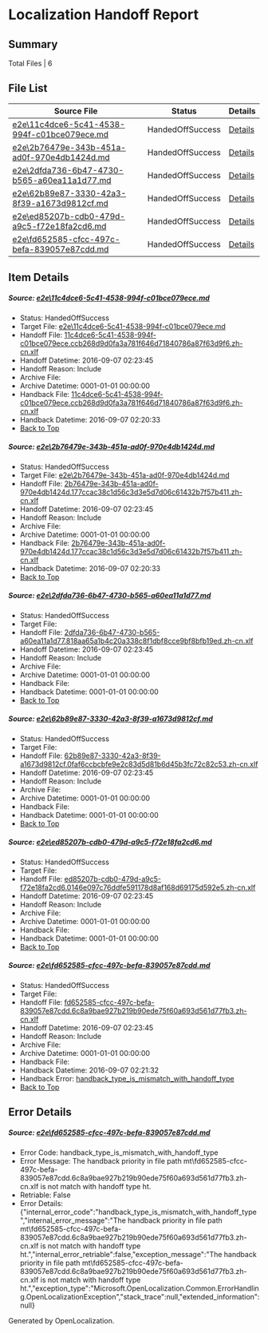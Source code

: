 # <a name='report-top'></a> Localization Handoff Report

## Summary
 Total Files | 6

## File List
 Source File | Status | Details 
 ----------- | ------ | ------- 
 [e2e\11c4dce6-5c41-4538-994f-c01bce079ece.md](https://github.com/OpenLocalizationTestOrg/ol-test0/blob/fdc76baf6786daad0f479ec1a23ec1df130e91b7/e2e/11c4dce6-5c41-4538-994f-c01bce079ece.md) | HandedOffSuccess | [Details](#79d3df7908e84cf2aecceeb5a796e35e0279ba8a2)
 [e2e\2b76479e-343b-451a-ad0f-970e4db1424d.md](https://github.com/OpenLocalizationTestOrg/ol-test0/blob/7edfd667f8e5c2d28dd718efb9eb7a61ef39edbb/e2e/2b76479e-343b-451a-ad0f-970e4db1424d.md) | HandedOffSuccess | [Details](#8f0c39a8af963b72bd59ce70d28367eef000f43c3)
 [e2e\2dfda736-6b47-4730-b565-a60ea11a1d77.md](https://github.com/OpenLocalizationTestOrg/ol-test0/blob/d410465663a763ed06cc6c935d9cd4874bac723f/e2e/2dfda736-6b47-4730-b565-a60ea11a1d77.md) | HandedOffSuccess | [Details](#ed7018ef771a626bfad785ac84eb8c44e84751954)
 [e2e\62b89e87-3330-42a3-8f39-a1673d9812cf.md](https://github.com/OpenLocalizationTestOrg/ol-test0/blob/d410465663a763ed06cc6c935d9cd4874bac723f/e2e/62b89e87-3330-42a3-8f39-a1673d9812cf.md) | HandedOffSuccess | [Details](#442040e3a9add065ed5eca2fa3d29aaa4fbea7965)
 [e2e\ed85207b-cdb0-479d-a9c5-f72e18fa2cd6.md](https://github.com/OpenLocalizationTestOrg/ol-test0/blob/c147645c3b357701bede6008c6dd55fa7e24efde/e2e/ed85207b-cdb0-479d-a9c5-f72e18fa2cd6.md) | HandedOffSuccess | [Details](#a9841c72c2d6ae57bffe8d69b9cff8478d9515448)
 [e2e\fd652585-cfcc-497c-befa-839057e87cdd.md](https://github.com/OpenLocalizationTestOrg/ol-test0/blob/6421cd537e57f06be32dba255519b8c6b4c14482/e2e/fd652585-cfcc-497c-befa-839057e87cdd.md) | HandedOffSuccess | [Details](#fb64dd2562831c1f75c03089ab5f0d9dcdc7498a9)

## Item Details
##### <a name='79d3df7908e84cf2aecceeb5a796e35e0279ba8a2'></a> Source: [e2e\11c4dce6-5c41-4538-994f-c01bce079ece.md](https://github.com/OpenLocalizationTestOrg/ol-test0/blob/fdc76baf6786daad0f479ec1a23ec1df130e91b7/e2e/11c4dce6-5c41-4538-994f-c01bce079ece.md)
* Status: HandedOffSuccess
* Target File: [e2e\11c4dce6-5c41-4538-994f-c01bce079ece.md](https://github.com/OpenLocalizationTestOrg/ol-test0-zhcn/blob/5337921008eb309b5b2cef99bbb09b22f9e3465e/e2e/11c4dce6-5c41-4538-994f-c01bce079ece.md)
* Handoff File: [11c4dce6-5c41-4538-994f-c01bce079ece.ccb268d9d0fa3a781f646d71840786a87f63d9f6.zh-cn.xlf](https://github.com/OpenLocalizationTestOrg/ol-test0-handoff/blob/b755c54ddd47156da78feb365fec1db672c7361a/ol-handoff/OpenLocalizationTestOrg/ol-test0-zhcn/ci/11c4dce6-5c41-4538-994f-c01bce079ece.ccb268d9d0fa3a781f646d71840786a87f63d9f6.zh-cn.xlf)
* Handoff Datetime: 2016-09-07 02:23:45
* Handoff Reason: Include
* Archive File: 
* Archive Datetime: 0001-01-01 00:00:00
* Handback File: [11c4dce6-5c41-4538-994f-c01bce079ece.ccb268d9d0fa3a781f646d71840786a87f63d9f6.zh-cn.xlf](https://github.com/OpenLocalizationTestOrg/ol-test0-handback/blob/a41d526578381fd08a9fe1df2c2918abbaa04074/ol-handback/OpenLocalizationTestOrg/ol-test0-zhcn/ci/mt/11c4dce6-5c41-4538-994f-c01bce079ece.ccb268d9d0fa3a781f646d71840786a87f63d9f6.zh-cn.xlf)
* Handback Datetime: 2016-09-07 02:20:33
* [Back to Top](#report-top)

##### <a name='8f0c39a8af963b72bd59ce70d28367eef000f43c3'></a> Source: [e2e\2b76479e-343b-451a-ad0f-970e4db1424d.md](https://github.com/OpenLocalizationTestOrg/ol-test0/blob/7edfd667f8e5c2d28dd718efb9eb7a61ef39edbb/e2e/2b76479e-343b-451a-ad0f-970e4db1424d.md)
* Status: HandedOffSuccess
* Target File: [e2e\2b76479e-343b-451a-ad0f-970e4db1424d.md](https://github.com/OpenLocalizationTestOrg/ol-test0-zhcn/blob/5337921008eb309b5b2cef99bbb09b22f9e3465e/e2e/2b76479e-343b-451a-ad0f-970e4db1424d.md)
* Handoff File: [2b76479e-343b-451a-ad0f-970e4db1424d.177ccac38c1d56c3d3e5d7d06c61432b7f57b411.zh-cn.xlf](https://github.com/OpenLocalizationTestOrg/ol-test0-handoff/blob/b755c54ddd47156da78feb365fec1db672c7361a/ol-handoff/OpenLocalizationTestOrg/ol-test0-zhcn/ci/2b76479e-343b-451a-ad0f-970e4db1424d.177ccac38c1d56c3d3e5d7d06c61432b7f57b411.zh-cn.xlf)
* Handoff Datetime: 2016-09-07 02:23:45
* Handoff Reason: Include
* Archive File: 
* Archive Datetime: 0001-01-01 00:00:00
* Handback File: [2b76479e-343b-451a-ad0f-970e4db1424d.177ccac38c1d56c3d3e5d7d06c61432b7f57b411.zh-cn.xlf](https://github.com/OpenLocalizationTestOrg/ol-test0-handback/blob/a41d526578381fd08a9fe1df2c2918abbaa04074/ol-handback/OpenLocalizationTestOrg/ol-test0-zhcn/ci/mt/2b76479e-343b-451a-ad0f-970e4db1424d.177ccac38c1d56c3d3e5d7d06c61432b7f57b411.zh-cn.xlf)
* Handback Datetime: 2016-09-07 02:20:33
* [Back to Top](#report-top)

##### <a name='ed7018ef771a626bfad785ac84eb8c44e84751954'></a> Source: [e2e\2dfda736-6b47-4730-b565-a60ea11a1d77.md](https://github.com/OpenLocalizationTestOrg/ol-test0/blob/d410465663a763ed06cc6c935d9cd4874bac723f/e2e/2dfda736-6b47-4730-b565-a60ea11a1d77.md)
* Status: HandedOffSuccess
* Target File: 
* Handoff File: [2dfda736-6b47-4730-b565-a60ea11a1d77.818aa65a1b4c20a338c8f1dbf8cce9bf8bfb19ed.zh-cn.xlf](https://github.com/OpenLocalizationTestOrg/ol-test0-handoff/blob/b755c54ddd47156da78feb365fec1db672c7361a/ol-handoff/OpenLocalizationTestOrg/ol-test0-zhcn/ci/2dfda736-6b47-4730-b565-a60ea11a1d77.818aa65a1b4c20a338c8f1dbf8cce9bf8bfb19ed.zh-cn.xlf)
* Handoff Datetime: 2016-09-07 02:23:45
* Handoff Reason: Include
* Archive File: 
* Archive Datetime: 0001-01-01 00:00:00
* Handback File: 
* Handback Datetime: 0001-01-01 00:00:00
* [Back to Top](#report-top)

##### <a name='442040e3a9add065ed5eca2fa3d29aaa4fbea7965'></a> Source: [e2e\62b89e87-3330-42a3-8f39-a1673d9812cf.md](https://github.com/OpenLocalizationTestOrg/ol-test0/blob/d410465663a763ed06cc6c935d9cd4874bac723f/e2e/62b89e87-3330-42a3-8f39-a1673d9812cf.md)
* Status: HandedOffSuccess
* Target File: 
* Handoff File: [62b89e87-3330-42a3-8f39-a1673d9812cf.0faf6ccbcbfe9e2c83d5d81b6d45b3fc72c82c53.zh-cn.xlf](https://github.com/OpenLocalizationTestOrg/ol-test0-handoff/blob/b755c54ddd47156da78feb365fec1db672c7361a/ol-handoff/OpenLocalizationTestOrg/ol-test0-zhcn/ci/62b89e87-3330-42a3-8f39-a1673d9812cf.0faf6ccbcbfe9e2c83d5d81b6d45b3fc72c82c53.zh-cn.xlf)
* Handoff Datetime: 2016-09-07 02:23:45
* Handoff Reason: Include
* Archive File: 
* Archive Datetime: 0001-01-01 00:00:00
* Handback File: 
* Handback Datetime: 0001-01-01 00:00:00
* [Back to Top](#report-top)

##### <a name='a9841c72c2d6ae57bffe8d69b9cff8478d9515448'></a> Source: [e2e\ed85207b-cdb0-479d-a9c5-f72e18fa2cd6.md](https://github.com/OpenLocalizationTestOrg/ol-test0/blob/c147645c3b357701bede6008c6dd55fa7e24efde/e2e/ed85207b-cdb0-479d-a9c5-f72e18fa2cd6.md)
* Status: HandedOffSuccess
* Target File: 
* Handoff File: [ed85207b-cdb0-479d-a9c5-f72e18fa2cd6.0146e097c76ddfe591178d8af168d69175d592e5.zh-cn.xlf](https://github.com/OpenLocalizationTestOrg/ol-test0-handoff/blob/b755c54ddd47156da78feb365fec1db672c7361a/ol-handoff/OpenLocalizationTestOrg/ol-test0-zhcn/ci/ed85207b-cdb0-479d-a9c5-f72e18fa2cd6.0146e097c76ddfe591178d8af168d69175d592e5.zh-cn.xlf)
* Handoff Datetime: 2016-09-07 02:23:45
* Handoff Reason: Include
* Archive File: 
* Archive Datetime: 0001-01-01 00:00:00
* Handback File: 
* Handback Datetime: 0001-01-01 00:00:00
* [Back to Top](#report-top)

##### <a name='fb64dd2562831c1f75c03089ab5f0d9dcdc7498a9'></a> Source: [e2e\fd652585-cfcc-497c-befa-839057e87cdd.md](https://github.com/OpenLocalizationTestOrg/ol-test0/blob/6421cd537e57f06be32dba255519b8c6b4c14482/e2e/fd652585-cfcc-497c-befa-839057e87cdd.md)
* Status: HandedOffSuccess
* Target File: 
* Handoff File: [fd652585-cfcc-497c-befa-839057e87cdd.6c8a9bae927b219b90ede75f60a693d561d77fb3.zh-cn.xlf](https://github.com/OpenLocalizationTestOrg/ol-test0-handoff/blob/b755c54ddd47156da78feb365fec1db672c7361a/ol-handoff/OpenLocalizationTestOrg/ol-test0-zhcn/ci/fd652585-cfcc-497c-befa-839057e87cdd.6c8a9bae927b219b90ede75f60a693d561d77fb3.zh-cn.xlf)
* Handoff Datetime: 2016-09-07 02:23:45
* Handoff Reason: Include
* Archive File: 
* Archive Datetime: 0001-01-01 00:00:00
* Handback File: 
* Handback Datetime: 2016-09-07 02:21:32
* Handback Error: [handback_type_is_mismatch_with_handoff_type](#fb64dd2562831c1f75c03089ab5f0d9dcdc7498a9handback_type_is_mismatch_with_handoff_type)
* [Back to Top](#report-top)


## Error Details
##### <a name='fb64dd2562831c1f75c03089ab5f0d9dcdc7498a9handback_type_is_mismatch_with_handoff_type'></a> Source: [e2e\fd652585-cfcc-497c-befa-839057e87cdd.md](#fb64dd2562831c1f75c03089ab5f0d9dcdc7498a9)
* Error Code: handback_type_is_mismatch_with_handoff_type
* Error Message: The handback priority in file path mt\fd652585-cfcc-497c-befa-839057e87cdd.6c8a9bae927b219b90ede75f60a693d561d77fb3.zh-cn.xlf is not match with handoff type ht.
* Retriable: False
* Error Details: {"internal_error_code":"handback_type_is_mismatch_with_handoff_type","internal_error_message":"The handback priority in file path mt\\fd652585-cfcc-497c-befa-839057e87cdd.6c8a9bae927b219b90ede75f60a693d561d77fb3.zh-cn.xlf is not match with handoff type ht.","internal_error_retriable":false,"exception_message":"The handback priority in file path mt\\fd652585-cfcc-497c-befa-839057e87cdd.6c8a9bae927b219b90ede75f60a693d561d77fb3.zh-cn.xlf is not match with handoff type ht.","exception_type":"Microsoft.OpenLocalization.Common.ErrorHandling.OpenLocalizationException","stack_trace":null,"extended_information":null}


Generated by OpenLocalization.

